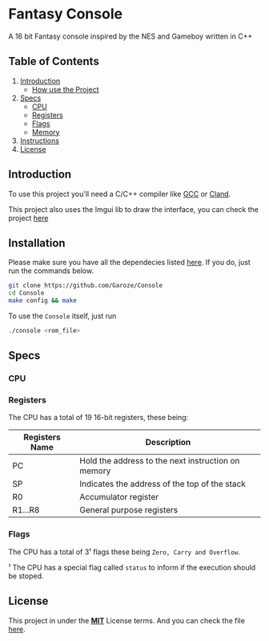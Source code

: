 # Fantasy Console

A 16 bit Fantasy console inspired by the NES and Gameboy written in C++

## Table of Contents

1. [Introduction](#introduction)
	- [How use the Project](#installation)
1. [Specs](#specs)
    - [CPU](#cpu)
    - [Registers](#registers)
    - [Flags](#flags)
	- [Memory](#memory)
1. [Instructions](./docs/Instructions.md)
1. [License](#license)

## Introduction

To use this project you'll need a C/C++ compiler like [GCC](https://gcc.gnu.org/) or [Cland](https://clang.llvm.org/).

This project also uses the Imgui lib to draw the interface, you can check the project [here](https://github.com/ocornut/imgui)

## Installation

Please make sure you have all the dependecies listed [here](#introduction).
If you do, just run the commands below.

```bash
git clone https://github.com/Garoze/Console
cd Console
make config && make
```

To use the `Console` itself, just run

```bash
./console <rom_file>
```

## Specs

### CPU
### Registers

The CPU has a total of 19 16-bit registers, these being:

|Registers Name |Description                                        |
|---------------|---------------------------------------------------|
| PC            |Hold the address to the next instruction on memory |
| SP            |Indicates the address of the top of the stack      |
| R0            |Accumulator register                               |
| R1...R8       |General purpose registers                          |

### Flags
The CPU has a total of 3¹ flags these being `Zero, Carry and Overflow`.

¹ The CPU has a special flag called `status` to inform if the execution should be stoped.

## License

This project in under the [**MIT**](https://mit-license.org/) License terms. And you can check the file [here](https://github.com/Garoze/Console/blob/main/LICENSE).
